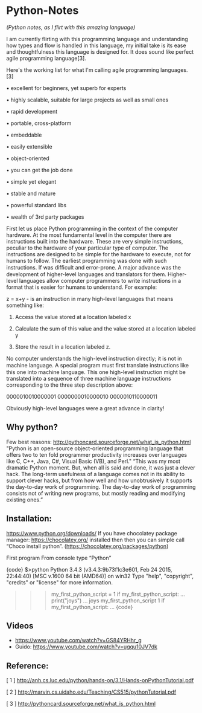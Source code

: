# Python-Notes
*(Python notes, as I flirt with this amazing language)*

I am currently flirting with this programming language and understanding how types and flow is handled in this language, my initial take is its ease and thoughtfulness this language is designed for. It does sound like perfect agile programming language[3].

Here's the working list for what I'm calling agile programming languages. [3]


•	excellent for beginners, yet superb for experts 

•	highly scalable, suitable for large projects as well as small ones 

•	rapid development 

•	portable, cross-platform 

•	embeddable 

•	easily extensible 

•	object-oriented 

•	you can get the job done 

•	simple yet elegant 

•	stable and mature 

•	powerful standard libs 

•	wealth of 3rd party packages

First let us place Python programming in the context of the computer hardware. At the most fundamental level in the computer there are instructions built into the hardware. These are very simple instructions, peculiar to the hardware of your particular type of computer. The instructions are designed to be simple for the hardware to execute, not for humans to follow. The earliest programming was done with such instructions. If was difﬁcult and error-prone. A major advance was the development of higher-level languages and translators for them. Higher-level languages allow computer programmers to write instructions in a format that is easier for humans to understand. For example:

 z = x+y - is an instruction in many high-level languages that means something like: 

1. Access the value stored at a location labeled x 

2. Calculate the sum of this value and the value stored at a location labeled y 

3. Store the result in a location labeled z. 

No computer understands the high-level instruction directly; it is not in machine language. A special program must ﬁrst translate instructions like this one into machine language. This one high-level instruction might be translated into a sequence of three machine language instructions corresponding to the three step description above:

0000010010000001 
0000000010000010 
0000010110000011

Obviously high-level languages were a great advance in clarity!

## Why python?	

Few best reasons: http://pythoncard.sourceforge.net/what_is_python.html 
"Python is an open-source object-oriented programming language that offers two to ten fold programmer productivity increases over languages like C, C++, Java, C#, Visual Basic (VB), and Perl."
“This was my most dramatic Python moment. But, when all is said and done, it was just a clever hack. The long-term usefulness of a language comes not in its ability to support clever hacks, but from how well and how unobtrusively it supports the day-to-day work of programming. The day-to-day work of programming consists not of writing new programs, but mostly reading and modifying existing ones.”

## Installation:

https://www.python.org/downloads/ 
If you have chocolatey package manager: https://chocolatey.org/ installed then then you can simple call “Choco install python”. (https://chocolatey.org/packages/python)

First program
From console type “Python”

{code}
$>python
Python 3.4.3 (v3.4.3:9b73f1c3e601, Feb 24 2015, 22:44:40) [MSC v.1600 64 bit (AMD64)] on win32
Type "help", "copyright", "credits" or "license" for more information.
>>> my_first_python_script = 1
>>> if my_first_python_script:
...     print("joys")
...
joys
>>> my_first_python_script
1
>>> if my_first_python_script:
...
{code}

## Videos

* https://www.youtube.com/watch?v=GS84YRHhr_g 
* Guido: https://www.youtube.com/watch?v=ugqu10JV7dk

## Reference:

[ 1 ]  http://anh.cs.luc.edu/python/hands-on/3.1/Hands-onPythonTutorial.pdf 

[ 2 ]  http://marvin.cs.uidaho.edu/Teaching/CS515/pythonTutorial.pdf 

[ 3 ]  http://pythoncard.sourceforge.net/what_is_python.html 



